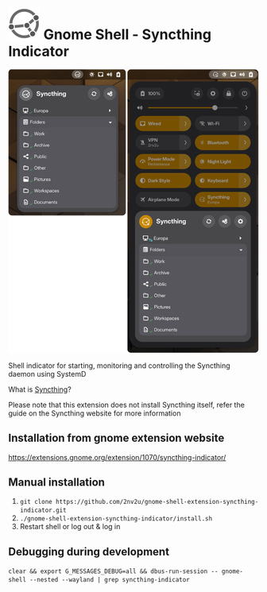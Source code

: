 # ![image](src/icons/syncthing-indicator.svg) Gnome Shell - Syncthing Indicator 

![screenshot](screenshot.png)

Shell indicator for starting, monitoring and controlling the Syncthing daemon using SystemD

What is [Syncthing](https://syncthing.net/)?

Please note that this extension does not install Syncthing itself, refer the guide on the Syncthing website for more information

## Installation from gnome extension website
https://extensions.gnome.org/extension/1070/syncthing-indicator/

## Manual installation
 1. `git clone https://github.com/2nv2u/gnome-shell-extension-syncthing-indicator.git`
 1. `./gnome-shell-extension-syncthing-indicator/install.sh`
 1. Restart shell or log out & log in

## Debugging during development
`clear && export G_MESSAGES_DEBUG=all && dbus-run-session -- gnome-shell --nested --wayland | grep syncthing-indicator`